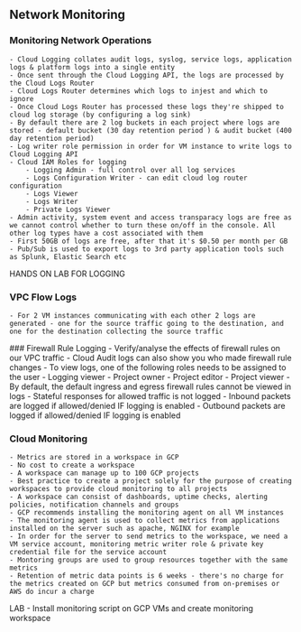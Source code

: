 ## Network Monitoring

### Monitoring Network Operations
    - Cloud Logging collates audit logs, syslog, service logs, application logs & platform logs into a single entity
    - Once sent through the Cloud Logging API, the logs are processed by the Cloud Logs Router
    - Cloud Logs Router determines which logs to injest and which to ignore
    - Once Cloud Logs Router has processed these logs they're shipped to cloud log storage (by configuring a log sink)
    - By default there are 2 log buckets in each project where logs are stored - default bucket (30 day retention period ) & audit bucket (400 day retention period)
    - Log writer role permission in order for VM instance to write logs to Cloud Logging API
    - Cloud IAM Roles for logging
        - Logging Admin - full control over all log services
        - Logs Configuration Writer - can edit cloud log router configuration
        - Logs Viewer
        - Logs Writer
        - Private Logs Viewer
    - Admin activity, system event and access transparacy logs are free as we cannot control whether to turn these on/off in the console. All other log types have a cost associated with them
    - First 50GB of logs are free, after that it's $0.50 per month per GB
    - Pub/Sub is used to export logs to 3rd party application tools such as Splunk, Elastic Search etc

HANDS ON LAB FOR LOGGING

### VPC Flow Logs
    - For 2 VM instances communicating with each other 2 logs are generated - one for the source traffic going to the destination, and one for the destination collecting the source traffic

### Firewall Rule Logging
    - Verify/analyse the effects of firewall rules on our VPC traffic
    - Cloud Audit logs can also show you who made firewall rule changes
    - To view logs, one of the following roles needs to be assigned to the user
        - Logging viewer
        - Project owner
        - Project editor
        - Project viewer
    - By default, the default ingress and egress firewall rules cannot be viewed in logs
    - Stateful responses for allowed traffic is not logged
    - Inbound packets are logged if allowed/denied IF logging is enabled
    - Outbound packets are logged if allowed/denied IF logging is enabled

### Cloud Monitoring
    - Metrics are stored in a workspace in GCP
    - No cost to create a workspace
    - A workspace can manage up to 100 GCP projects
    - Best practice to create a project solely for the purpose of creating workspaces to provide cloud monitoring to all projects
    - A workspace can consist of dashboards, uptime checks, alerting policies, notification channels and groups
    - GCP recommends installing the monitoring agent on all VM instances
    - The monitoring agent is used to collect metrics from applications installed on the server such as apache, NGINX for example
    - In order for the server to send metrics to the workspace, we need a VM service account, monitoring metric writer role & private key credential file for the service account
    - Montoring groups are used to group resources together with the same metrics
    - Retention of metric data points is 6 weeks - there's no charge for the metrics created on GCP but metrics consumed from on-premises or AWS do incur a charge

LAB - Install monitoring script on GCP VMs and create monitoring workspace